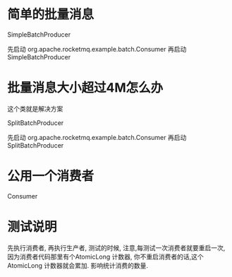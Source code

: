 # 简单的批量消息

SimpleBatchProducer

先启动 org.apache.rocketmq.example.batch.Consumer 再启动 SimpleBatchProducer

# 批量消息大小超过4M怎么办

这个类就是解决方案

SplitBatchProducer

先启动 org.apache.rocketmq.example.batch.Consumer 再启动SplitBatchProducer

# 公用一个消费者

Consumer

# 测试说明

先执行消费者, 再执行生产者, 测试的时候, 注意,每测试一次消费者就要重启一次, 因为消费者代码那里有个AtomicLong 计数器, 你不重启消费者的话,这个AtomicLong 计数器就会累加. 影响统计消费的数量.
